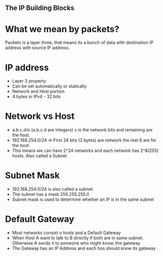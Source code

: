 ## The IP Building Blocks

# What we mean by packets?

Packets is a layer three, that means its a bunch of data with destination IP address with source IP address.

# IP address

- Layer 3 property
- Can be set automatically or statically
- Network and Host portion
- 4 bytes in IPv4 - 32 bits

# Network vs Host

- a.b.c.d/x (a.b.c.d are integers) x is the network bits and remaining are the host.
- 192.168.254.0/24 => First 24 bits (3 bytes) are network the rest 8 are for the host.
- This means we can have 2^24 networks and each network has 2^8(255) hosts. Also called a Subnet

# Subnet Mask

- 192.168.254.0/24 is also called a subnet.
- The subnet has a mask 255.255.255.0
- Subnet mask is used to determine whether an IP is in the same subnet

# Default Gateway

- Most networks consist o hosts and a Default Gateway
- When Host A want to talk to B directly if both are in same subnet. Otherwise A sends it to someone who might know, the gateway
- The Gateway has an IP Address and each hos should know its gateway
